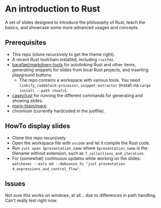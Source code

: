 # An introduction to Rust

A set of slides designed to introduce the philosophy of Rust, teach the basics, and showcase some more advanced usages and concepts.

## Prerequisites

- This repo (clone recursively to get the theme right).
- A recent Rust toolchain installed, including `rustfmt`.
- [barafael/markdown-tools](https://github.com/barafael/markdown-tools) for autolinking Rust and other items, generating snippets for slides from local Rust projects, and inserting playground buttons.
  - The repo contains a workspace with various tools. You need `linkify`, `codeblock-processor`, `snippet-extractor` (install via `cargo install --path <tool>`).
- [casey/just](https://github.com/casey/just) for running the different commands for generating and showing slides.
- [marp-team/marp](https://github.com/marp-team/marp).
- chromium (currently hardcoded in the justfile).

## HowTo display slides

- Clone this repo recursively.
- Open the workspace file with `vscode` and let it compile the Rust code.
- Run `just open $presentation_name` where `$presentation_name` is the filename without extension, such as `7_collections_and_iteration`.
- For (somewhat) continuous updates while working on the slides: `watchexec --exts md --debounce 3s "just presentation 4_expressions_and_control_flow"`.

## Issues

Not sure this works on windows, at all... due to differences in path handling. Can't really test right now.
